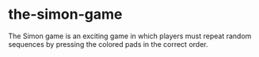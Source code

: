 # the-simon-game
The Simon game is an exciting game in which players must repeat random sequences by pressing the colored pads in the correct order.
